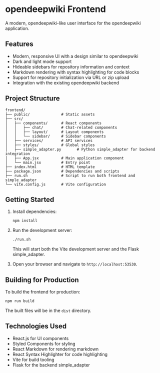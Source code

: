 # opendeepwiki Frontend

A modern, opendeepwiki-like user interface for the opendeepwiki application.

## Features

- Modern, responsive UI with a design similar to opendeepwiki
- Dark and light mode support
- Hideable sidebars for repository information and context
- Markdown rendering with syntax highlighting for code blocks
- Support for repository initialization via URL or zip upload
- Integration with the existing opendeepwiki backend

## Project Structure

```
frontend/
├── public/              # Static assets
├── src/
│   ├── components/      # React components
│   │   ├── chat/        # Chat-related components
│   │   ├── layout/      # Layout components
│   │   └── sidebar/     # Sidebar components
│   ├── services/        # API services
│   ├── styles/          # Global styles
│   ├── simple_adapter.py       # Python simple_adapter for backend integration
│   ├── App.jsx          # Main application component
│   └── main.jsx         # Entry point
├── index.html           # HTML template
├── package.json         # Dependencies and scripts
├── run.sh               # Script to run both frontend and simple_adapter
└── vite.config.js       # Vite configuration
```

## Getting Started

1. Install dependencies:
   ```bash
   npm install
   ```

2. Run the development server:
   ```bash
   ./run.sh
   ```

   This will start both the Vite development server and the Flask simple_adapter.

3. Open your browser and navigate to `http://localhost:53530`.

## Building for Production

To build the frontend for production:

```bash
npm run build
```

The built files will be in the `dist` directory.

## Technologies Used

- React.js for UI components
- Styled Components for styling
- React Markdown for rendering markdown
- React Syntax Highlighter for code highlighting
- Vite for build tooling
- Flask for the backend simple_adapter